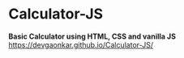 # Calculator-JS
<b>Basic Calculator using HTML, CSS and vanilla JS</b>
<br>
https://devgaonkar.github.io/Calculator-JS/

